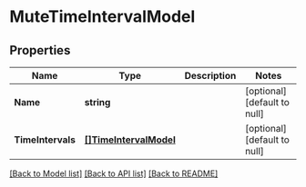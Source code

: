 # MuteTimeIntervalModel

## Properties
Name | Type | Description | Notes
------------ | ------------- | ------------- | -------------
**Name** | **string** |  | [optional] [default to null]
**TimeIntervals** | [**[]TimeIntervalModel**](TimeInterval.md) |  | [optional] [default to null]

[[Back to Model list]](../README.md#documentation-for-models) [[Back to API list]](../README.md#documentation-for-api-endpoints) [[Back to README]](../README.md)



